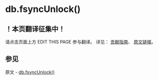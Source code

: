 # db.fsyncUnlock()

## ！本页翻译征集中！

请点击页面上方 EDIT THIS PAGE 参与翻译。
详见：
[贡献指南]( https://github.com/JinMuInfo/MongoDB-Manual-zh/blob/master/CONTRIBUTING.md )、
[原文链接](  https://docs.mongodb.com/manual/reference/method/db.fsyncUnlock/  )。

## 参见

原文 - [db.fsyncUnlock()]( https://docs.mongodb.com/manual/reference/method/db.fsyncUnlock/ )


